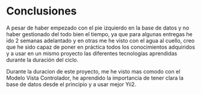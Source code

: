# Conclusiones

A pesar de haber empezado con el pie izquierdo en la base de datos y no haber gestionado del todo bien el tiempo, ya que para algunas entregas he ido 2 semanas adelantado y en otras me he visto con el agua al cuello, creo que he sido capaz de poner en práctica todos los conocimientos adquiridos y a usar en un mismo proyecto las diferentes tecnologías aprendidas durante la duración del ciclo.

Durante la duracion de este proyecto, me he visto mas comodo con el Modelo Vista Controlador, he aprendido la importancia de tener clara la base de datos desde el principio y a usar mejor Yii2.
